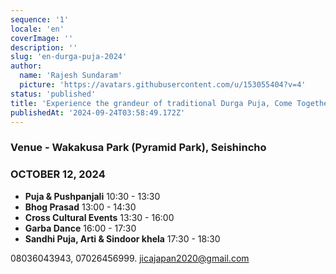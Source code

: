 ```yaml
---
sequence: '1'
locale: 'en'
coverImage: ''
description: ''
slug: 'en-durga-puja-2024'
author:
  name: 'Rajesh Sundaram'
  picture: 'https://avatars.githubusercontent.com/u/153055404?v=4'
status: 'published'
title: 'Experience the grandeur of traditional Durga Puja, Come Together to Honor the Divine!'
publishedAt: '2024-09-24T03:58:49.172Z'
---
```


### Venue - Wakakusa Park (Pyramid Park), Seishincho

### **OCTOBER 12, 2024**

- **Puja & Pushpanjali**                             10:30 - 13:30
- **Bhog Prasad**                                          13:00 - 14:30
- **Cross Cultural Events**                          13:30 - 16:00
- **Garba Dance**                                          16:00 - 17:30
- **Sandhi Puja, Arti & Sindoor khela**    17:30 - 18:30

08036043943, 07026456999.        [jicajapan2020@gmail.com](mailto:jicajapan2020@gmail.com)